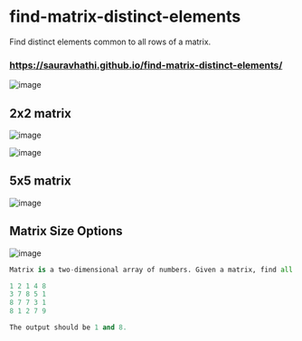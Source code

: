 # find-matrix-distinct-elements
 Find distinct elements common to all rows of a matrix.
 
 ### https://sauravhathi.github.io/find-matrix-distinct-elements/

![image](https://user-images.githubusercontent.com/61316762/194877120-65c27364-2346-467f-ac05-58fca3a3fa67.png)

## 2x2 matrix
![image](https://user-images.githubusercontent.com/61316762/194877134-786a755e-cdd7-44d4-869d-551c62d51bfb.png)

![image](https://user-images.githubusercontent.com/61316762/194877184-57d220f4-5d70-4dbe-af9d-36058e83a710.png)

## 5x5 matrix
![image](https://user-images.githubusercontent.com/61316762/194877205-76cf45f2-125b-4fb4-bd7a-4ad011bd02f7.png)

## Matrix Size Options
![image](https://user-images.githubusercontent.com/61316762/194877215-f9cc68be-d995-4d65-a55a-69f61a2235ab.png)

```python
Matrix is a two-dimensional array of numbers. Given a matrix, find all distinct elements common to all rows of the matrix. For example, consider the following matrix:

1 2 1 4 8
3 7 8 5 1
8 7 7 3 1
8 1 2 7 9

The output should be 1 and 8.
```
